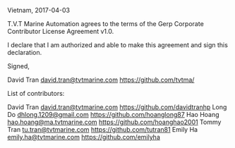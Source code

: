 Vietnam, 2017-04-03

T.V.T Marine Automation agrees to the terms of the Gerp Corporate Contributor License
Agreement v1.0.

I declare that I am authorized and able to make this agreement and sign this
declaration.

Signed,

David Tran david.tran@tvtmarine.com https://github.com/tvtma/

List of contributors:

David Tran david.tran@tvtmarine.com https://github.com/davidtranhp
Long Do dhlong.1209@gmail.com https://github.com/hoanglong87
Hao Hoang hao.hoang@ma.tvtmarine.com https://github.com/hoanghao2001
Tommy Tran tu.tran@tvtmarine.com https://github.com/tutran81
Emily Ha emily.ha@tvtmarine.com https://github.com/emilyha